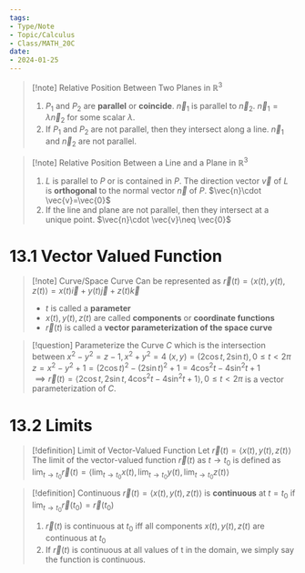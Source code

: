 ```yaml
---
tags:
- Type/Note
- Topic/Calculus
- Class/MATH_20C
date:
- 2024-01-25
---
```


> [!note] Relative Position Between Two Planes in $\mathbb{R}^{3}$
> 1. $P_{1}$ and $P_{2}$ are **parallel** or **coincide**. $\vec{n}_{1}$ is parallel to $\vec{n}_{2}$. $\vec{n}_{1}=\lambda \vec{n}_{2}$ for some scalar $\lambda$.  
> 2. If $P_{1}$ and $P_{2}$ are not parallel, then they intersect along a line. $\vec{n}_{1}$ and $\vec{n}_{2}$ are not parallel.  

> [!note] Relative Position Between a Line and a Plane in $\mathbb{R}^{3}$
> 1. $L$ is parallel to $P$ or is contained in $P$. The direction vector $\vec{v}$ of $L$ is **orthogonal** to the normal vector $\vec{n}$ of $P$. $\vec{n}\cdot \vec{v}=\vec{0}$  
> 2. If the line and plane are not parallel, then they intersect at a unique point. $\vec{n}\cdot \vec{v}\neq \vec{0}$  

# 13.1 Vector Valued Function

> [!note] Curve/Space Curve
> Can be represented as $\vec{r}(t)=\langle x(t),y(t),z(t)\rangle=x(t)\vec{i}+y(t)\vec{j}+z(t)\vec{k}$  
> - $t$ is called a **parameter**  
> - $x(t),y(t),z(t)$ are called **components** or **coordinate functions**  
> - $\vec{r}(t)$ is called a **vector parameterization of the space curve**  

> [!question] Parameterize the Curve $C$ which is the intersection between $x^2-y^2=z-1,x^2+y^2=4$
> $(x,y)=(2\cos t,2\sin t),0\leq t<2\pi$  
> $z=x^2-y^2+1=(2\cos t)^2-(2\sin t)^2+1=4\cos^2t-4\sin^2t+1$  
> $\implies \vec{r}(t)=\langle 2\cos t,2\sin t,4\cos^2t-4\sin^2t+1\rangle,0\leq t<2\pi$ is a vector parameterization of $C$.  

# 13.2 Limits

> [!definition] Limit of Vector-Valued Function
> Let $\vec{r}(t)=\langle x(t),y(t),z(t) \rangle$  
> The limit of the vector-valued function $\vec{r}(t)$ as $t\to t_{0}$ is defined as $\lim_{ t \to t_{0} }\vec{r}(t)=\langle \lim_{ t \to t_{0} }x(t),\lim_{ t \to t_{0} }y(t),\lim_{ t \to t_{0} }z(t)\rangle$  

> [!definition] Continuous
> $\vec{r}(t)=\langle x(t),y(t),z(t) \rangle$ is **continuous** at $t=t_{0}$ if $\lim_{ t \to t_{0} }\vec{r}(t_{0})=\vec{r}(t_{0})$  
> 1. $\vec{r}(t)$ is continuous at $t_{0}$ iff all components $x(t),y(t),z(t)$ are continuous at $t_{0}$  
> 2. If $\vec{r}(t)$ is continuous at all values of t in the domain, we simply say the function is continuous.  
